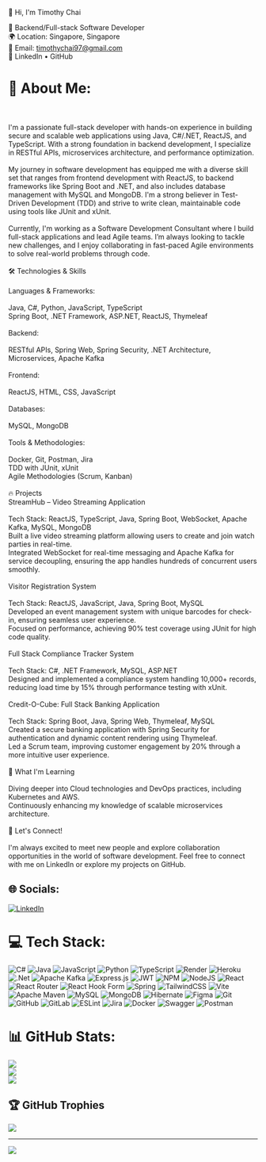 👋 Hi, I'm Timothy Chai

🎯 Backend/Full-stack Software Developer <br> 🌍 Location: Singapore, Singapore <br> 📧 Email: timothychai97@gmail.com <br> 🔗 LinkedIn • GitHub

# 🚀 About Me:
<br><br>I'm a passionate full-stack developer with hands-on experience in building secure and scalable web applications using Java, C#/.NET, ReactJS, and TypeScript. With a strong foundation in backend development, I specialize in RESTful APIs, microservices architecture, and performance optimization.<br><br>My journey in software development has equipped me with a diverse skill set that ranges from frontend development with ReactJS, to backend frameworks like Spring Boot and .NET, and also includes database management with MySQL and MongoDB. I'm a strong believer in Test-Driven Development (TDD) and strive to write clean, maintainable code using tools like JUnit and xUnit.<br><br>Currently, I'm working as a Software Development Consultant where I build full-stack applications and lead Agile teams. I’m always looking to tackle new challenges, and I enjoy collaborating in fast-paced Agile environments to solve real-world problems through code.<br><br>🛠️ Technologies & Skills<br><br>Languages & Frameworks:<br><br>    Java, C#, Python, JavaScript, TypeScript<br>    Spring Boot, .NET Framework, ASP.NET, ReactJS, Thymeleaf<br><br>Backend:<br><br>    RESTful APIs, Spring Web, Spring Security, .NET Architecture, Microservices, Apache Kafka<br><br>Frontend:<br><br>    ReactJS, HTML, CSS, JavaScript<br><br>Databases:<br><br>    MySQL, MongoDB<br><br>Tools & Methodologies:<br><br>    Docker, Git, Postman, Jira<br>    TDD with JUnit, xUnit<br>    Agile Methodologies (Scrum, Kanban)<br><br>🔥 Projects<br>StreamHub – Video Streaming Application<br><br>    Tech Stack: ReactJS, TypeScript, Java, Spring Boot, WebSocket, Apache Kafka, MySQL, MongoDB<br>    Built a live video streaming platform allowing users to create and join watch parties in real-time.<br>    Integrated WebSocket for real-time messaging and Apache Kafka for service decoupling, ensuring the app handles hundreds of concurrent users smoothly.<br><br>Visitor Registration System<br><br>    Tech Stack: ReactJS, JavaScript, Java, Spring Boot, MySQL<br>    Developed an event management system with unique barcodes for check-in, ensuring seamless user experience.<br>    Focused on performance, achieving 90% test coverage using JUnit for high code quality.<br><br>Full Stack Compliance Tracker System<br><br>    Tech Stack: C#, .NET Framework, MySQL, ASP.NET<br>    Designed and implemented a compliance system handling 10,000+ records, reducing load time by 15% through performance testing with xUnit.<br><br>Credit-O-Cube: Full Stack Banking Application<br><br>    Tech Stack: Spring Boot, Java, Spring Web, Thymeleaf, MySQL<br>    Created a secure banking application with Spring Security for authentication and dynamic content rendering using Thymeleaf.<br>    Led a Scrum team, improving customer engagement by 20% through a more intuitive user experience.<br><br>🌱 What I'm Learning<br><br>    Diving deeper into Cloud technologies and DevOps practices, including Kubernetes and AWS.<br>    Continuously enhancing my knowledge of scalable microservices architecture.<br><br>💬 Let's Connect!<br><br>I'm always excited to meet new people and explore collaboration opportunities in the world of software development. Feel free to connect with me on LinkedIn or explore my projects on GitHub.


## 🌐 Socials:
[![LinkedIn](https://img.shields.io/badge/LinkedIn-%230077B5.svg?logo=linkedin&logoColor=white)](https://www.linkedin.com/in/timothy-chai/) 

# 💻 Tech Stack:
![C#](https://img.shields.io/badge/c%23-%23239120.svg?style=flat&logo=csharp&logoColor=white) ![Java](https://img.shields.io/badge/java-%23ED8B00.svg?style=flat&logo=openjdk&logoColor=white) ![JavaScript](https://img.shields.io/badge/javascript-%23323330.svg?style=flat&logo=javascript&logoColor=%23F7DF1E) ![Python](https://img.shields.io/badge/python-3670A0?style=flat&logo=python&logoColor=ffdd54) ![TypeScript](https://img.shields.io/badge/typescript-%23007ACC.svg?style=flat&logo=typescript&logoColor=white) ![Render](https://img.shields.io/badge/Render-%46E3B7.svg?style=flat&logo=render&logoColor=white) ![Heroku](https://img.shields.io/badge/heroku-%23430098.svg?style=flat&logo=heroku&logoColor=white) ![.Net](https://img.shields.io/badge/.NET-5C2D91?style=flat&logo=.net&logoColor=white) ![Apache Kafka](https://img.shields.io/badge/Apache%20Kafka-000?style=flat&logo=apachekafka) ![Express.js](https://img.shields.io/badge/express.js-%23404d59.svg?style=flat&logo=express&logoColor=%2361DAFB) ![JWT](https://img.shields.io/badge/JWT-black?style=flat&logo=JSON%20web%20tokens) ![NPM](https://img.shields.io/badge/NPM-%23CB3837.svg?style=flat&logo=npm&logoColor=white) ![NodeJS](https://img.shields.io/badge/node.js-6DA55F?style=flat&logo=node.js&logoColor=white) ![React](https://img.shields.io/badge/react-%2320232a.svg?style=flat&logo=react&logoColor=%2361DAFB) ![React Router](https://img.shields.io/badge/React_Router-CA4245?style=flat&logo=react-router&logoColor=white) ![React Hook Form](https://img.shields.io/badge/React%20Hook%20Form-%23EC5990.svg?style=flat&logo=reacthookform&logoColor=white) ![Spring](https://img.shields.io/badge/spring-%236DB33F.svg?style=flat&logo=spring&logoColor=white) ![TailwindCSS](https://img.shields.io/badge/tailwindcss-%2338B2AC.svg?style=flat&logo=tailwind-css&logoColor=white) ![Vite](https://img.shields.io/badge/vite-%23646CFF.svg?style=flat&logo=vite&logoColor=white) ![Apache Maven](https://img.shields.io/badge/Apache%20Maven-C71A36?style=flat&logo=Apache%20Maven&logoColor=white) ![MySQL](https://img.shields.io/badge/mysql-4479A1.svg?style=flat&logo=mysql&logoColor=white) ![MongoDB](https://img.shields.io/badge/MongoDB-%234ea94b.svg?style=flat&logo=mongodb&logoColor=white) ![Hibernate](https://img.shields.io/badge/Hibernate-59666C?style=flat&logo=Hibernate&logoColor=white) ![Figma](https://img.shields.io/badge/figma-%23F24E1E.svg?style=flat&logo=figma&logoColor=white) ![Git](https://img.shields.io/badge/git-%23F05033.svg?style=flat&logo=git&logoColor=white) ![GitHub](https://img.shields.io/badge/github-%23121011.svg?style=flat&logo=github&logoColor=white) ![GitLab](https://img.shields.io/badge/gitlab-%23181717.svg?style=flat&logo=gitlab&logoColor=white) ![ESLint](https://img.shields.io/badge/ESLint-4B3263?style=flat&logo=eslint&logoColor=white) ![Jira](https://img.shields.io/badge/jira-%230A0FFF.svg?style=flat&logo=jira&logoColor=white) ![Docker](https://img.shields.io/badge/docker-%230db7ed.svg?style=flat&logo=docker&logoColor=white) ![Swagger](https://img.shields.io/badge/-Swagger-%23Clojure?style=flat&logo=swagger&logoColor=white) ![Postman](https://img.shields.io/badge/Postman-FF6C37?style=flat&logo=postman&logoColor=white)
# 📊 GitHub Stats:
![](https://github-readme-stats.vercel.app/api?username=tchai17&theme=tokyonight&hide_border=false&include_all_commits=true&count_private=true)<br/>
![](https://github-readme-streak-stats.herokuapp.com/?user=tchai17&theme=tokyonight&hide_border=false)<br/>
![](https://github-readme-stats.vercel.app/api/top-langs/?username=tchai17&theme=tokyonight&hide_border=false&include_all_commits=true&count_private=true&layout=compact)

## 🏆 GitHub Trophies
![](https://github-profile-trophy.vercel.app/?username=tchai17&theme=dracula&no-frame=false&no-bg=true&margin-w=4)

---
[![](https://visitcount.itsvg.in/api?id=tchai17&icon=9&color=6)](https://visitcount.itsvg.in)

